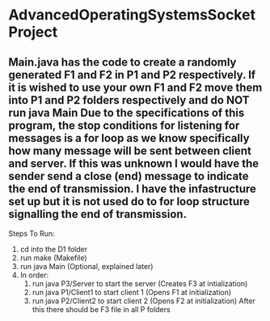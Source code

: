 # AdvancedOperatingSystemsSocketProject

Main.java has the code to create a randomly generated F1 and F2 in P1 and P2 respectively.
If it is wished to use your own F1 and F2 move them into P1 and P2 folders respectively and do
NOT run java Main
Due to the specifications of this program, the stop conditions for listening for messages is 
a for loop as we know specifically how many message will be sent between client and server.
If this was unknown I would have the sender send a close (end) message to indicate the end of 
transmission. I have the infastructure set up but it is not used do to for loop structure signalling 
the end of transmission.
-------------------------------------------------------------------------------------------------
Steps To Run:
1) cd into the D1 folder
2) run make (Makefile)
3) run java Main (Optional, explained later)
4) In order:
    1) run java P3/Server to start the server (Creates F3 at intialization)
    2) run java P1/Client1 to start client 1 (Opens F1 at initialization)
    3) run java P2/Client2 to start client 2 (Opens F2 at initialization)
After this there should be F3 file in all P folders
